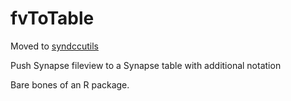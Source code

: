 # fvToTable
Moved to [syndccutils](https://github.com/Sage-Bionetworks/syndccutils)

Push Synapse fileview to a Synapse table with additional notation

Bare bones of an R package.
